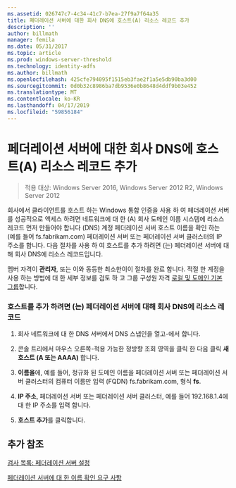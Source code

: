 ```yaml
---
ms.assetid: 026747c7-4c34-41c7-b7ea-27f9a7f64a35
title: 페더레이션 서버에 대한 회사 DNS에 호스트(A) 리소스 레코드 추가
description: ''
author: billmath
manager: femila
ms.date: 05/31/2017
ms.topic: article
ms.prod: windows-server-threshold
ms.technology: identity-adfs
ms.author: billmath
ms.openlocfilehash: 425cfe794095f1515eb3fae2f1a5e5db90ba3d00
ms.sourcegitcommit: 0d0b32c8986ba7db9536e0b8648d4ddf9b03e452
ms.translationtype: MT
ms.contentlocale: ko-KR
ms.lasthandoff: 04/17/2019
ms.locfileid: "59856184"
---
```

# <a name="add-a-host-a-resource-record-to-corporate-dns-for-a-federation-server"></a>페더레이션 서버에 대한 회사 DNS에 호스트(A) 리소스 레코드 추가

>적용 대상: Windows Server 2016, Windows Server 2012 R2, Windows Server 2012


회사에서 클라이언트를 호스트 하는 Windows 통합 인증을 사용 하 여 페더레이션 서버를 성공적으로 액세스 하려면 네트워크에 대 한 \(A\) 회사 도메인 이름 시스템에 리소스 레코드 먼저 만들어야 합니다 \(DNS\) 계정 페더레이션 서버 호스트 이름을 확인 하는 \(예를 들어 fs.fabrikam.com\) 페더레이션 서버 또는 페더레이션 서버 클러스터의 IP 주소를 합니다. 다음 절차를 사용 하 여 호스트를 추가 하려면 \(는\) 페더레이션 서버에 대해 회사 DNS에 리소스 레코드입니다.  
  
멤버 자격이 **관리자**, 또는 이와 동등한 최소한이이 절차를 완료 합니다.  적절 한 계정을 사용 하는 방법에 대 한 세부 정보를 검토 하 고 그룹 구성원 자격 [로컬 및 도메인 기본 그룹](https://go.microsoft.com/fwlink/?LinkId=83477)합니다.   
  
### <a name="to-add-a-host-a-resource-record-to-corporate-dns-for-a-federation-server"></a>호스트를 추가 하려면 \(는\) 페더레이션 서버에 대해 회사 DNS에 리소스 레코드  
  
1.  회사 네트워크에 대 한 DNS 서버에서 DNS 스냅인을 열고\-에서 합니다.  
  
2.  콘솔 트리에서 마우스 오른쪽\-적용 가능한 정방향 조회 영역을 클릭 한 다음 클릭 **새 호스트 \(A 또는 AAAA\)** 합니다.  
  
3.  **이름을**에, 예를 들어, 정규화 된 도메인 이름을 페더레이션 서버 또는 페더레이션 서버 클러스터의 컴퓨터 이름만 입력 \(FQDN\) fs.fabrikam.com, 형식 **fs**.  
  
4.  **IP 주소**, 페더레이션 서버 또는 페더레이션 서버 클러스터, 예를 들어 192.168.1.4에 대 한 IP 주소를 입력 합니다.  
  
5.  **호스트 추가**를 클릭합니다.  
  
## <a name="additional-references"></a>추가 참조  
[검사 목록: 페더레이션 서버 설정](Checklist--Setting-Up-a-Federation-Server.md)  
  
[페더레이션 서버에 대 한 이름 확인 요구 사항](https://technet.microsoft.com/library/dd807055.aspx)  
  

